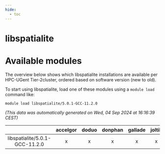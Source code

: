 ```yaml
---
hide:
  - toc
---
```


libspatialite
=============

# Available modules


The overview below shows which libspatialite installations are available per HPC-UGent Tier-2cluster, ordered based on software version (new to old).

To start using libspatialite, load one of these modules using a `module load` command like:

```shell
module load libspatialite/5.0.1-GCC-11.2.0
```

*(This data was automatically generated on Wed, 04 Sep 2024 at 16:16:39 CEST)*  

| |accelgor|doduo|donphan|gallade|joltik|shinx|skitty|
| :---: | :---: | :---: | :---: | :---: | :---: | :---: | :---: |
|libspatialite/5.0.1-GCC-11.2.0|x|x|x|x|x|-|x|
